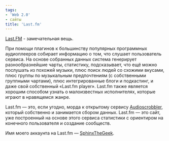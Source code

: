 ```yaml
---
tags:
- 'Web 2.0'
- сайты
title: 'Last.fm'
---
```


[Last.FM][] - замечательная вещь.

При помощи плагинов к большинству популярных программных аудиоплееров
собирает информацию о том, что слушает пользователь сервиса. На основе
собранных данных система генерирует разнообразнейшие чарты, статистику,
подсказывает, что ещё можно послушать из похожей музыки, плюс поиск
людей со схожими вкусами, плюс группы по музыкальным предпочтениям (с
собственными группными чартами), плюс интегрированные блоги и
подкастинг, и даже свой собственный «Last.fm player». Last.fm также
является хорошим способом узнать о малоизвестных исполнителях, которые
играют в нравящемся жанре.

Last.fm — это, если угодно, морда к открытому сервису
[Audioscrobbler][], который собственно и занимается сбором данных.
Last.fm — это сайт, уже построенный на основе этого сервиса статистики с
ориентиром на конечного пользователя и создание сообществ.

Имя моего аккаунта на Last.fm — [SphinxTheGeek][].

  [Last.FM]: https://web.archive.org/web/20100124121037/http://last.fm/
  [Audioscrobbler]: https://web.archive.org/web/20100124121037/http://www.audioscrobbler.net/
  [SphinxTheGeek]: https://web.archive.org/web/20100124121037/http://www.last.fm/user/SphinxTheGeek
